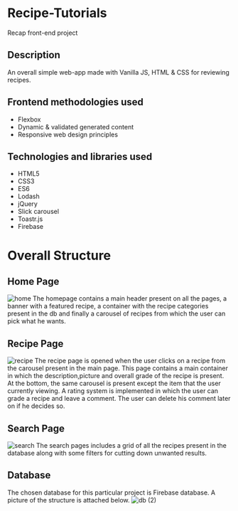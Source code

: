 # Recipe-Tutorials
Recap front-end project

## Description
An overall simple web-app made with Vanilla JS, HTML & CSS for reviewing recipes.

## Frontend methodologies used
- Flexbox
- Dynamic & validated generated content
- Responsive web design principles

## Technologies and libraries used
- HTML5
- CSS3
- ES6
- Lodash
- jQuery
- Slick carousel
- Toastr.js
- Firebase

# Overall Structure

## Home Page
![home](https://user-images.githubusercontent.com/50795013/119494255-c50b4d00-bd69-11eb-9ac0-243fee1e6154.png)
The homepage contains a main header present on all the pages, a banner with a featured recipe, a container with the recipe categories present in the db and finally a carousel of recipes from which the user can pick what he wants.

## Recipe Page
![recipe](https://user-images.githubusercontent.com/50795013/119494927-832ed680-bd6a-11eb-9ea8-5e792daeeb3e.png)
The recipe page is opened when the user clicks on a recipe from the carousel present in the main page.
This page contains a main container in which the description,picture and overall grade of the recipe is present.
At the bottom, the same carousel is present except the item that the user currently viewing.
A rating system is implemented in which the user can grade a recipe and leave a comment. The user can delete his comment later on if he decides so.

## Search Page
![search](https://user-images.githubusercontent.com/50795013/119495576-3697cb00-bd6b-11eb-9c0f-4777217c6cfc.png)
The search pages includes a grid of all the recipes present in the database along with some filters for cutting down unwanted results.

## Database
The chosen database for this particular project is Firebase database. A picture of the structure is attached below.
![db (2)](https://user-images.githubusercontent.com/50795013/119509009-eb84b480-bd78-11eb-9d24-20b2d2fc871d.png)




